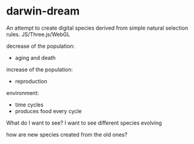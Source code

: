 darwin-dream
============

An attempt to create digital species derived from simple natural selection rules. JS/Three.js/WebGL


decrease of the population:
- aging and death

increase of the population:
- reproduction

environment:
- time cycles
- produces food every cycle

What do I want to see?
I want to see different species evolving

how are new species created from the old ones?
